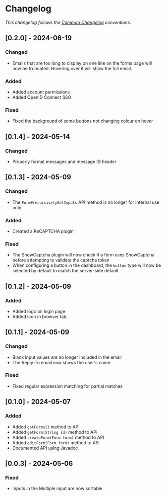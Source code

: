 # Changelog

_This changelog follows the [Common Changelog](https://common-changelog.org/) conventions._

## [0.2.0] - 2024-06-19

### Changed

- Emails that are too long to display on one line on the forms page will now be truncated. Hovering over it will show the full email.

### Added

- Added account permissions
- Added OpenID Connect SSO

### Fixed

- Fixed the background of some buttons not changing colour on hover

## [0.1.4] - 2024-05-14

### Changed

- Properly format messages and message ID header

## [0.1.3] - 2024-05-09

### Changed

- The `Form#recursivelyGetInputs` API method is no longer for internal use only

### Added

- Created a ReCAPTCHA plugin

### Fixed

- The SnowCaptcha plugin will now check if a form uses SnowCaptcha before attempting to validate the captcha token
- When configuring a button in the dashboard, the `button` type will now be selected by default to match the server-side default

## [0.1.2] - 2024-05-09

### Added

- Added logo on login page
- Added icon in browser tab

## [0.1.1] - 2024-05-09

### Changed

- Blank input values are no longer included in the email
- The Reply-To email now shows the user's name

### Fixed

- Fixed regular expression matching for partial matches

## [0.1.0] - 2024-05-07

### Added

- Added `getForms()` method to API
- Added `getForm(String id)` method to API
- Added `createForm(Form form)` method to API
- Added `editForm(Form form)` method to API
- Documented API using Javadoc

## [0.0.3] - 2024-05-06

### Fixed

- Inputs in the Multiple input are now sortable